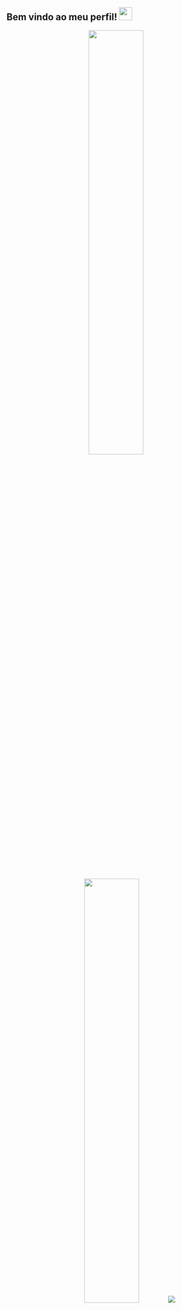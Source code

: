 ## Bem vindo ao meu perfil! <img src="https://raw.githubusercontent.com/iampavangandhi/iampavangandhi/master/gifs/Hi.gif" width="30px">

<div align="center">
  <img height="50%" width="auto" src ="https://github-readme-stats.vercel.app/api?username=devdaniel28&show_icons=true&count_private=true&theme=darcula&hide_border=true&hide=issues,contribs&bg_color=00000000">
  <img height="50%" width="auto" src ="https://github-readme-stats.vercel.app/api/top-langs/?username=devdaniel28&layout=compact&hide_border=true&theme=darcula&bg_color=00000000&langs_count=6&hide=jupyter%20notebook,tex,css,scss,html,ejs">
  <img src ="https://github-readme-streak-stats.herokuapp.com?user=devdaniel28&theme=darcula&hide_border=true&background=FFFFFF00">
  <br>
  <br>
  <div id="badges">
</div>
</div>
